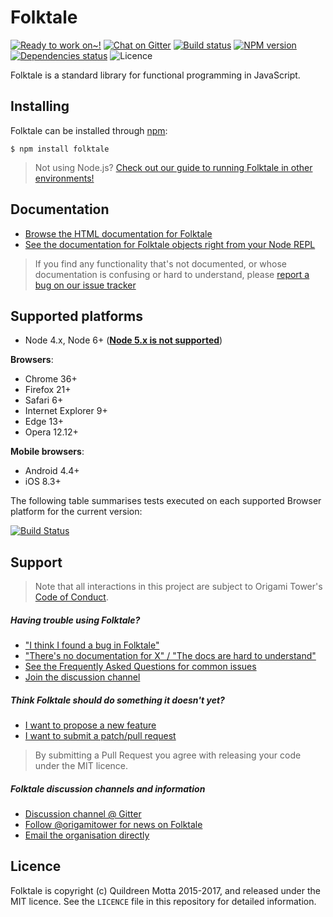 Folktale
=======

[![Ready to work on~!](https://img.shields.io/waffle/label/origamitower/folktale/ready.svg?style=flat-square)](http://waffle.io/origamitower/folktale)
[![Chat on Gitter](https://img.shields.io/gitter/room/folktale/discussion.svg?style=flat-square)](https://gitter.im/folktale/discussion)
[![Build status](https://img.shields.io/travis/origamitower/folktale/master.svg?style=flat-square)](https://travis-ci.org/origamitower/folktale)
[![NPM version](https://img.shields.io/npm/v/folktale.svg?style=flat-square)](https://npmjs.org/package/folktale)
[![Dependencies status](https://img.shields.io/david/origamitower/folktale.svg?style=flat-square)](https://david-dm.org/origamitower/folktale)
![Licence](https://img.shields.io/npm/l/folktale.svg?style=flat-square&label=licence)


Folktale is a standard library for functional programming in JavaScript.


## Installing

Folktale can be installed through [npm][]:

    $ npm install folktale

> Not using Node.js? [Check out our guide to running Folktale in other environments!][install]


## Documentation

  - [Browse the HTML documentation for Folktale](http://origamitower.github.io/folktale)
  - [See the documentation for Folktale objects right from your Node REPL][repl]

> If you find any functionality that's not documented, or whose documentation
> is confusing or hard to understand, please [report a bug on our issue tracker][bug]


## Supported platforms

  - Node 4.x, Node 6+ ([**Node 5.x is not supported**](https://github.com/origamitower/folktale/issues/47))


**Browsers**:
  - Chrome 36+
  - Firefox 21+
  - Safari 6+
  - Internet Explorer 9+
  - Edge 13+
  - Opera 12.12+

**Mobile browsers**:
  - Android 4.4+
  - iOS 8.3+


The following table summarises tests executed on each supported Browser platform for the current version:

[![Build Status](https://saucelabs.com/browser-matrix/robotlolita.svg)](https://saucelabs.com/u/robotlolita)


## Support

> Note that all interactions in this project are subject to Origami Tower's
> [Code of Conduct](https://github.com/origamitower/folktale/blob/master/CODE_OF_CONDUCT.md).

##### Having trouble using Folktale?

  - ["I think I found a bug in Folktale"][bug]
  - ["There's no documentation for X" / "The docs are hard to understand"][bug]
  - [See the Frequently Asked Questions for common issues][faq]
  - [Join the discussion channel][gitter]


##### Think Folktale should do something it doesn't yet?

  - [I want to propose a new feature][feat]
  - [I want to submit a patch/pull request][pr]

> By submitting a Pull Request you agree with releasing your code under the MIT licence.

##### Folktale discussion channels and information

  - [Discussion channel @ Gitter][gitter]
  - [Follow @origamitower for news on Folktale](https://twitter.com/OrigamiTower)
  - [Email the organisation directly](mailto:contact@origamitower.com)

## Licence

Folktale is copyright (c) Quildreen Motta 2015-2017, and released under the MIT licence.
See the `LICENCE` file in this repository for detailed information.

[npm]: https://www.npmjs.com
[bug]: https://github.com/origamitower/folktale/issues/new
[gitter]: https://gitter.im/folktale/discussion
[install]: http://origamitower.github.io/folktale/api/en/guides.installing-folktale.html
[faq]: http://origamitower.github.io/folktale/api/en/guides.frequently-asked-questions.html
[feat]: http://origamitower.github.io/folktale/api/en/guides.requesting-new-features.html
[pr]: http://origamitower.github.io/folktale/api/en/folktale.html#cat-3-contributing
[repl]: https://github.com/origamitower/folktale/wiki/REPL-documentation

